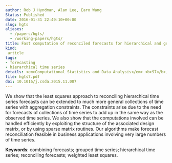 ```yaml
---
author: Rob J Hyndman, Alan Lee, Earo Wang
Status: Published
date: 2016-01-31 22:49:10+00:00
slug: hgts
aliases:
  - /papers/hgts/
  - /working-papers/hgts/
title: Fast computation of reconciled forecasts for hierarchical and grouped time series
kind:
 article
tags:
- forecasting
- hierarchical time series
details: <em>Computational Statistics and Data Analysis</em> <b>97</b>, 16-32
file: hgts7.pdf
doi: 10.1016/j.csda.2015.11.007
---
```



We show that the least squares approach to reconciling hierarchical time series forecasts can be extended to much more general collections of time series with aggregation constraints. The constraints arise due to the need for forecasts of collections of time series to add up in the same way as the observed time series. We also show that the computations involved can be handled efficiently by exploiting the structure of the associated design matrix, or by using sparse matrix routines. Our algorithms make forecast reconciliation feasible in business applications involving very large numbers of time series.

**Keywords**: combining forecasts; grouped time series; hierarchical time series; reconciling forecasts; weighted least squares.
